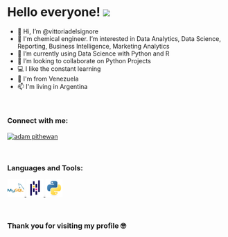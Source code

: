 <h1> Hello everyone! <img src = "https://raw.githubusercontent.com/MartinHeinz/MartinHeinz/master/wave.gif" width = 30px> </h1>
<p align='center'>
</p>

- 👋 Hi, I’m @vittoriadelsignore
- 👀 I'm chemical engineer. I’m interested in Data Analytics, Data Science, Reporting, Business Intelligence, Marketing Analytics
- 🌱 I’m currently using Data Science with Python and R
- 💞️ I’m looking to collaborate on Python Projects
- 💻 I like the constant learning 
- 🌱 I'm from Venezuela
- 📫 I'm living in Argentina


<br>

<h3 align="left">Connect with me:</h3>
<p align="left">
  <a href="https://www.linkedin.com/in/vittoriadelsignore/" target="blank"><img align="center"
      src="https://raw.githubusercontent.com/rahuldkjain/github-profile-readme-generator/master/src/images/icons/Social/linked-in-alt.svg"
      alt="adam pithewan" height="30" width="40" /></a>
</p>

<br>

<h3 align="left">Languages and Tools:</h3>
<p align="left"> <a href="https://developer.android.com" target="_blank" rel="noreferrer"> 
<a href="https://www.mysql.com/" target="_blank" rel="noreferrer"> <img
      src="https://raw.githubusercontent.com/devicons/devicon/master/icons/mysql/mysql-original-wordmark.svg"
      alt="mysql" width="40" height="40" /> </a> </a>  
      <a href="https://pandas.pydata.org/" target="_blank" rel="noreferrer"> <img
      src="https://raw.githubusercontent.com/devicons/devicon/2ae2a900d2f041da66e950e4d48052658d850630/icons/pandas/pandas-original.svg"
      alt="pandas" width="40" height="40" /> </a>  
      <a href="https://www.python.org" target="_blank" rel="noreferrer"> <img
      src="https://raw.githubusercontent.com/devicons/devicon/master/icons/python/python-original.svg" alt="python"
      width="40" height="40" /> </a>  </p>

<br>

### Thank you for visiting my profile 🤓 

<!---
vittoriadelsignore/vittoriadelsignore is a ✨ special ✨ repository because its `README.md` (this file) appears on your GitHub profile.
You can click the Preview link to take a look at your changes.
--->

